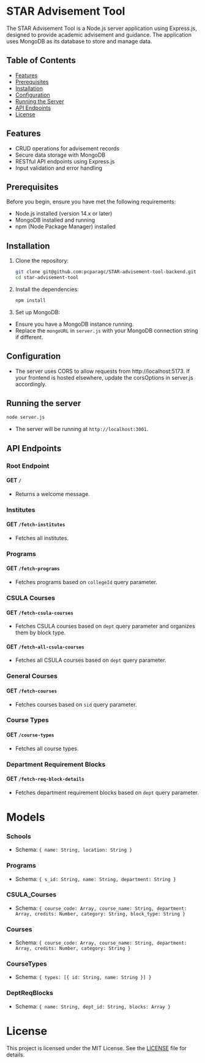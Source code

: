 # STAR Advisement Tool

The STAR Advisement Tool is a Node.js server application using Express.js, designed to provide academic advisement and guidance. The application uses MongoDB as its database to store and manage data.

## Table of Contents
- [Features](#features)
- [Prerequisites](#prerequisites)
- [Installation](#installation)
- [Configuration](#configuration)
- [Running the Server](#running-the-server)
- [API Endpoints](#api-endpoints)
- [License](#license)

## Features
- CRUD operations for advisement records
- Secure data storage with MongoDB
- RESTful API endpoints using Express.js
- Input validation and error handling

## Prerequisites
Before you begin, ensure you have met the following requirements:
- Node.js installed (version 14.x or later)
- MongoDB installed and running
- npm (Node Package Manager) installed

## Installation
1. Clone the repository:
   ```sh
   git clone git@github.com:pcparagc/STAR-advisement-tool-backend.git
   cd star-advisement-tool
   
2. Install the dependencies:
   ```sh
   npm install
3. Set up MongoDB:
- Ensure you have a MongoDB instance running.
- Replace the `mongoURL` in `server.js` with your MongoDB connection string if different.


## Configuration
- The server uses CORS to allow requests from http://localhost:5173. If your frontend is hosted elsewhere, update the corsOptions in server.js accordingly.

## Running the server
   ```sh
   node server.js
   ```
- The server will be running at `http://localhost:3001`.

## API Endpoints

### Root Endpoint

#### GET `/`
- Returns a welcome message.

### Institutes

#### GET `/fetch-institutes`
- Fetches all institutes.

### Programs

#### GET `/fetch-programs`
- Fetches programs based on `collegeId` query parameter.

### CSULA Courses

#### GET `/fetch-csula-courses`
- Fetches CSULA courses based on `dept` query parameter and organizes them by block type.

#### GET `/fetch-all-csula-courses`
- Fetches all CSULA courses based on `dept` query parameter.



### General Courses

#### GET `/fetch-courses`
- Fetches courses based on `sid` query parameter.


### Course Types

#### GET `/course-types`
- Fetches all course types.

### Department Requirement Blocks

#### GET `/fetch-req-block-details`
- Fetches department requirement blocks based on `dept` query parameter.



# Models

### Schools
- Schema: `{ name: String, location: String }`

### Programs
- Schema: `{ s_id: String, name: String, department: String }`

### CSULA_Courses
- Schema: `{ course_code: Array, course_name: String, department: Array, credits: Number, category: String, block_type: String }`

### Courses
- Schema: `{ course_code: Array, course_name: String, department: Array, credits: Number, category: String }`

### CourseTypes
- Schema: `{ types: [{ id: String, name: String }] }`

### DeptReqBlocks
- Schema: `{ name: String, dept_id: String, blocks: Array }`

# License

This project is licensed under the MIT License. See the [LICENSE](LICENSE) file for details.
